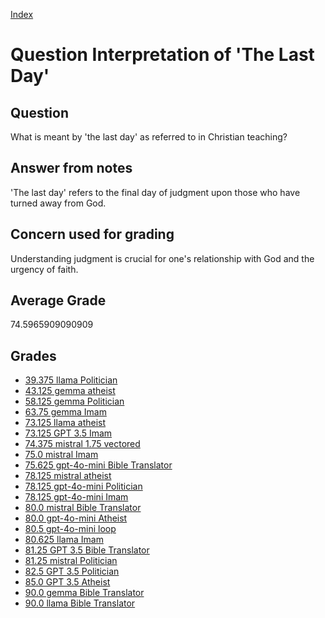 
[Index](../../index.md)
# Question Interpretation of 'The Last Day'
## Question
What is meant by 'the last day' as referred to in Christian teaching?

## Answer from notes
'The last day' refers to the final day of judgment upon those who have turned away from God.

## Concern used for grading
Understanding judgment is crucial for one's relationship with God and the urgency of faith.

## Average Grade
74.5965909090909

## Grades
 * [39.375 llama Politician](../answers/llama_Politician/Interpretation_of__The_Last_Day_.md)
 * [43.125 gemma atheist](../answers/gemma_atheist/Interpretation_of__The_Last_Day_.md)
 * [58.125 gemma Politician](../answers/gemma_Politician/Interpretation_of__The_Last_Day_.md)
 * [63.75 gemma Imam](../answers/gemma_Imam/Interpretation_of__The_Last_Day_.md)
 * [73.125 llama atheist](../answers/llama_atheist/Interpretation_of__The_Last_Day_.md)
 * [73.125 GPT 3.5 Imam](../answers/GPT_3.5_Imam/Interpretation_of__The_Last_Day_.md)
 * [74.375 mistral 1.75 vectored](../answers/mistral_1.75_vectored/Interpretation_of__The_Last_Day_.md)
 * [75.0 mistral Imam](../answers/mistral_Imam/Interpretation_of__The_Last_Day_.md)
 * [75.625 gpt-4o-mini Bible Translator](../answers/gpt-4o-mini_Bible_Translator/Interpretation_of__The_Last_Day_.md)
 * [78.125 mistral atheist](../answers/mistral_atheist/Interpretation_of__The_Last_Day_.md)
 * [78.125 gpt-4o-mini Politician](../answers/gpt-4o-mini_Politician/Interpretation_of__The_Last_Day_.md)
 * [78.125 gpt-4o-mini Imam](../answers/gpt-4o-mini_Imam/Interpretation_of__The_Last_Day_.md)
 * [80.0 mistral Bible Translator](../answers/mistral_Bible_Translator/Interpretation_of__The_Last_Day_.md)
 * [80.0 gpt-4o-mini Atheist](../answers/gpt-4o-mini_Atheist/Interpretation_of__The_Last_Day_.md)
 * [80.5 gpt-4o-mini loop](../answers/gpt-4o-mini_loop/Interpretation_of__The_Last_Day_.md)
 * [80.625 llama Imam](../answers/llama_Imam/Interpretation_of__The_Last_Day_.md)
 * [81.25 GPT 3.5 Bible Translator](../answers/GPT_3.5_Bible_Translator/Interpretation_of__The_Last_Day_.md)
 * [81.25 mistral Politician](../answers/mistral_Politician/Interpretation_of__The_Last_Day_.md)
 * [82.5 GPT 3.5 Politician](../answers/GPT_3.5_Politician/Interpretation_of__The_Last_Day_.md)
 * [85.0 GPT 3.5 Atheist](../answers/GPT_3.5_Atheist/Interpretation_of__The_Last_Day_.md)
 * [90.0 gemma Bible Translator](../answers/gemma_Bible_Translator/Interpretation_of__The_Last_Day_.md)
 * [90.0 llama Bible Translator](../answers/llama_Bible_Translator/Interpretation_of__The_Last_Day_.md)
